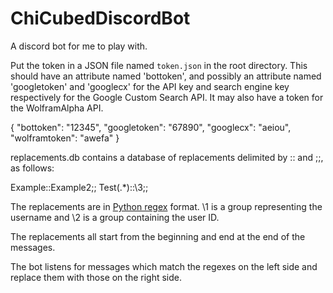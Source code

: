 # ChiCubedDiscordBot
A discord bot for me to play with.

Put the token in a JSON file named `token.json` in the root directory.
This should have an attribute named 'bottoken', and possibly an attribute
named 'googletoken' and 'googlecx' for the API key and search engine key
respectively for the Google Custom Search API. It may also have a token
for the WolframAlpha API.

{
  "bottoken": "12345",
  "googletoken": "67890",
  "googlecx": "aeiou",
  "wolframtoken": "awefa"
}

replacements.db contains a database of replacements delimited by :: and ;;, as
follows:

Example::Example2;;
Test(.*)::\3;;

The replacements are in [Python regex](https://docs.python.org/3.6/library/re.html) format.
\1 is a group representing the username and \2 is a group containing the user ID.

The replacements all start from the beginning and end at the end of the
messages.

The bot listens for messages which match the regexes on the left side
and replace them with those on the right side.
